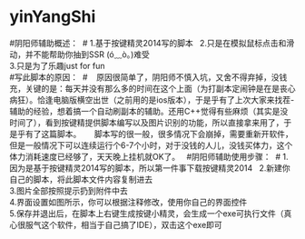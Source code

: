 # yinYangShi
#阴阳师辅助概述：  #
 1.基于按键精灵2014写的脚本  
 2.只是在模拟鼠标点击和滑动，并不能帮助你抽到SSR (ó﹏ò｡)难受  
 3.只是为了乐趣just for fun  
#写此脚本的原因：  #
    原因很简单了，阴阳师不慎入坑，又舍不得弃掉，没钱充，关键的是：每天并没有那么多的时间在这个上面（为打副本定闹钟是在是丧心病狂）。恰逢电脑版横空出世（之前用的是ios版本），于是乎有了上次大家来找茬-辅助的经验，想着搞一个自动刷副本的辅助。还用C++觉得有些麻烦（其实是没时间了），看到按键精提供脚本编写以及图片识别的功能，所以直接拿来用了，于是乎有了这篇脚本。  
    脚本写的很一般，很多情况下会崩掉，需要重新开软件，但是一般情况下可以连续运行个6-7个小时，对于没钱的人儿，没钱买体力，这个体力消耗速度已经够了，天天晚上挂机就OK了。  
#阴阳师辅助使用步骤：  #
 1.因为是基于按键精灵2014写的脚本，所以第一件事下载按键精灵2014  
 2.新建你自己的脚本，将此脚本文件内容复制进去  
 3.图片全部按照提示扔到附件中去  
 4.界面设置如图所示，你可以根据注释修改，使用你自己的界面控件  
 5.保存并退出后，在脚本上右键生成按键小精灵，会生成一个exe可执行文件（真心很服气这个软件，相当于自己搞了IDE），双击这个exe即可  
 
